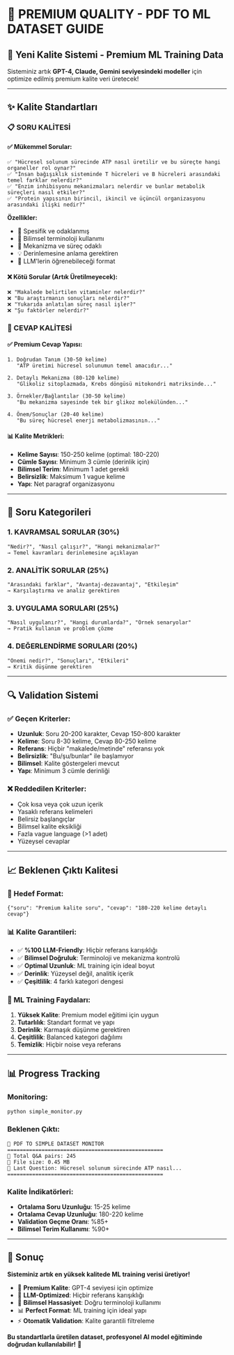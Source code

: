 # 🎯 PREMIUM QUALITY - PDF TO ML DATASET GUIDE

## 🚀 Yeni Kalite Sistemi - Premium ML Training Data

Sisteminiz artık **GPT-4, Claude, Gemini seviyesindeki modeller** için optimize edilmiş premium kalite veri üretecek!

---

## ✨ Kalite Standartları

### 📋 SORU KALİTESİ

#### ✅ Mükemmel Sorular:
```
✅ "Hücresel solunum sürecinde ATP nasıl üretilir ve bu süreçte hangi organeller rol oynar?"
✅ "İnsan bağışıklık sisteminde T hücreleri ve B hücreleri arasındaki temel farklar nelerdir?"
✅ "Enzim inhibisyonu mekanizmaları nelerdir ve bunlar metabolik süreçleri nasıl etkiler?"
✅ "Protein yapısının birincil, ikincil ve üçüncül organizasyonu arasındaki ilişki nedir?"
```

**Özellikler:**
- 🎯 Spesifik ve odaklanmış
- 🔬 Bilimsel terminoloji kullanımı
- 🔗 Mekanizma ve süreç odaklı
- 💡 Derinlemesine anlama gerektiren
- 🧠 LLM'lerin öğrenebileceği format

#### ❌ Kötü Sorular (Artık Üretilmeyecek):
```
❌ "Makalede belirtilen vitaminler nelerdir?"
❌ "Bu araştırmanın sonuçları nelerdir?"
❌ "Yukarıda anlatılan süreç nasıl işler?"
❌ "Şu faktörler nelerdir?"
```

### 📝 CEVAP KALİTESİ

#### ✅ Premium Cevap Yapısı:
```
1. Doğrudan Tanım (30-50 kelime)
   "ATP üretimi hücresel solunumun temel amacıdır..."

2. Detaylı Mekanizma (80-120 kelime)
   "Glikoliz sitoplazmada, Krebs döngüsü mitokondri matriksinde..."

3. Örnekler/Bağlantılar (30-50 kelime)
   "Bu mekanizma sayesinde tek bir glikoz molekülünden..."

4. Önem/Sonuçlar (20-40 kelime)
   "Bu süreç hücresel enerji metabolizmasının..."
```

#### 📊 Kalite Metrikleri:
- **Kelime Sayısı**: 150-250 kelime (optimal: 180-220)
- **Cümle Sayısı**: Minimum 3 cümle (derinlik için)
- **Bilimsel Terim**: Minimum 1 adet gerekli
- **Belirsizlik**: Maksimum 1 vague kelime
- **Yapı**: Net paragraf organizasyonu

---

## 🎯 Soru Kategorileri

### 1. KAVRAMSAL SORULAR (30%)
```
"Nedir?", "Nasıl çalışır?", "Hangi mekanizmalar?"
→ Temel kavramları derinlemesine açıklayan
```

### 2. ANALİTİK SORULAR (25%)
```
"Arasındaki farklar", "Avantaj-dezavantaj", "Etkileşim"
→ Karşılaştırma ve analiz gerektiren
```

### 3. UYGULAMA SORULARI (25%)
```
"Nasıl uygulanır?", "Hangi durumlarda?", "Örnek senaryolar"
→ Pratik kullanım ve problem çözme
```

### 4. DEĞERLENDİRME SORULARI (20%)
```
"Önemi nedir?", "Sonuçları", "Etkileri"
→ Kritik düşünme gerektiren
```

---

## 🔍 Validation Sistemi

### ✅ Geçen Kriterler:
- **Uzunluk**: Soru 20-200 karakter, Cevap 150-800 karakter
- **Kelime**: Soru 8-30 kelime, Cevap 80-250 kelime
- **Referans**: Hiçbir "makalede/metinde" referansı yok
- **Belirsizlik**: "Bu/şu/bunlar" ile başlamıyor
- **Bilimsel**: Kalite göstergeleri mevcut
- **Yapı**: Minimum 3 cümle derinliği

### ❌ Reddedilen Kriterler:
- Çok kısa veya çok uzun içerik
- Yasaklı referans kelimeleri
- Belirsiz başlangıçlar
- Bilimsel kalite eksikliği
- Fazla vague language (>1 adet)
- Yüzeysel cevaplar

---

## 📈 Beklenen Çıktı Kalitesi

### 🎯 Hedef Format:
```jsonl
{"soru": "Premium kalite soru", "cevap": "180-220 kelime detaylı cevap"}
```

### 📊 Kalite Garantileri:
- ✅ **%100 LLM-Friendly**: Hiçbir referans karışıklığı
- ✅ **Bilimsel Doğruluk**: Terminoloji ve mekanizma kontrolü
- ✅ **Optimal Uzunluk**: ML training için ideal boyut
- ✅ **Derinlik**: Yüzeysel değil, analitik içerik
- ✅ **Çeşitlilik**: 4 farklı kategori dengesi

### 🚀 ML Training Faydaları:
1. **Yüksek Kalite**: Premium model eğitimi için uygun
2. **Tutarlılık**: Standart format ve yapı
3. **Derinlik**: Karmaşık düşünme gerektiren
4. **Çeşitlilik**: Balanced kategori dağılımı
5. **Temizlik**: Hiçbir noise veya referans

---

## 📊 Progress Tracking

### Monitoring:
```bash
python simple_monitor.py
```

### Beklenen Çıktı:
```
🤖 PDF TO SIMPLE DATASET MONITOR
==================================================
📄 Total Q&A pairs: 245
💾 File size: 0.45 MB
📝 Last Question: Hücresel solunum sürecinde ATP nasıl...
==================================================
```

### Kalite İndikatörleri:
- **Ortalama Soru Uzunluğu**: 15-25 kelime
- **Ortalama Cevap Uzunluğu**: 180-220 kelime
- **Validation Geçme Oranı**: %85+
- **Bilimsel Terim Kullanımı**: %90+

---

## 🎉 Sonuç

**Sisteminiz artık en yüksek kalitede ML training verisi üretiyor!**

- 🎯 **Premium Kalite**: GPT-4 seviyesi için optimize
- 🧠 **LLM-Optimized**: Hiçbir referans karışıklığı
- 🔬 **Bilimsel Hassasiyet**: Doğru terminoloji kullanımı
- 📊 **Perfect Format**: ML training için ideal yapı
- ⚡ **Otomatik Validation**: Kalite garantili filtreleme

**Bu standartlarla üretilen dataset, profesyonel AI model eğitiminde doğrudan kullanılabilir!** 🚀 